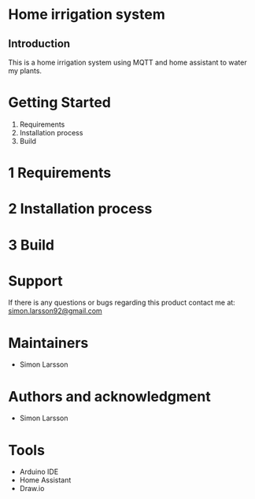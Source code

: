 # Home irrigation system

## Introduction
This is a home irrigation system  using MQTT and home assistant to water my plants.

# Getting Started
1.	Requirements
2.	Installation process
3.	Build

# 1 Requirements


# 2 Installation process


# 3 Build



# Support
If there is any questions or bugs regarding this product contact me at:  
<simon.larsson92@gmail.com>

# Maintainers
- Simon Larsson

# Authors and acknowledgment
- Simon Larsson

# Tools
- Arduino IDE
- Home Assistant
- Draw.io
